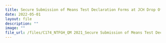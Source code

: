```yaml
---
title: Secure Submission of Means Test Declaration Forms at JCH Drop Off Box
date: 2022-05-01
layout: file
description: ""
image: ""
file_url: /files/C174_NTFGH_QM 2021_Secure Submission of Means Test Declaration Forms.pdf
---
```

